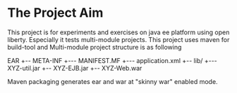 # The Project Aim
This project is for experiments and exercises on java ee platform using open liberty. Especially it tests multi-module projects. This project uses maven for build-tool and Multi-module project structure is as following

EAR
+-- META-INF
  +--- MANIFEST.MF
  +--- application.xml
+-- lib/
  +--- XYZ-util.jar
+-- XYZ-EJB.jar
+-- XYZ-Web.war


Maven packaging generates ear and war at "skinny war" enabled mode.

